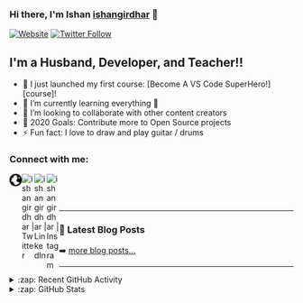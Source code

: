 ### Hi there, I'm Ishan [ishangirdhar][website] 👋 

[![Website](https://img.shields.io/website?label=ishangirdhar.com&style=for-the-badge&url=https%3A%2F%2Fcodestackr.com)](https://www.ishanghirdhar.com.com)
[![Twitter Follow](https://img.shields.io/twitter/follow/ishangirdhar?color=1DA1F2&logo=twitter&style=for-the-badge)](https://twitter.com/intent/follow?original_referer=https%3A%2F%2Fgithub.com%ishangirdhar&screen_name=ishangirdhar)

## I'm a Husband, Developer, and Teacher!!

- 🔭 I just launched my first course: [Become A VS Code SuperHero!][course]!
- 🌱 I’m currently learning everything 🤣
- 👯 I’m looking to collaborate with other content creators
- 🥅 2020 Goals: Contribute more to Open Source projects
- ⚡ Fun fact: I love to draw and play guitar / drums

### Connect with me:

[<img align="left" alt="ishangirdhar.com" width="22px" src="https://raw.githubusercontent.com/iconic/open-iconic/master/svg/globe.svg" />][website]
[<img align="left" alt="ishangirdhar | Twitter" width="22px" src="https://cdn.jsdelivr.net/npm/simple-icons@v3/icons/twitter.svg" />][twitter]
[<img align="left" alt="ishangirdhar | LinkedIn" width="22px" src="https://cdn.jsdelivr.net/npm/simple-icons@v3/icons/linkedin.svg" />][linkedin]
[<img align="left" alt="ishangirdhar | Instagram" width="22px" src="https://cdn.jsdelivr.net/npm/simple-icons@v3/icons/instagram.svg" />][instagram]

<br />

<br />
<br />

---

### 📕 Latest Blog Posts

<!-- BLOG-POST-LIST:START -->

<!-- BLOG-POST-LIST:END -->

➡️ [more blog posts...](https://codestackr.com)

---

<details>
  <summary>:zap: Recent GitHub Activity</summary>
  
<!--START_SECTION:activity-->
1. 🗣 Commented on [#2](https://github.com/ishangirdhar/portfolio-sass/issues/2) in [ishangirdhar/portfolio-sass](https://github.com/ishangirdhar/portfolio-sass)
2. ❗️ Closed issue [#2](https://github.com/ishangirdhar/portfolio-sass/issues/2) in [ishangirdhar/portfolio-sass](https://github.com/ishangirdhar/portfolio-sass)
3. ❌ Closed PR [#11](https://github.com/ishangirdhar/free-developer-resources/pull/11) in [ishangirdhar/free-developer-resources](https://github.com/ishangirdhar/free-developer-resources)
4. 🗣 Commented on [#11](https://github.com/ishangirdhar/free-developer-resources/issues/11) in [ishangirdhar/free-developer-resources](https://github.com/ishangirdhar/free-developer-resources)
5. 🎉 Merged PR [#10](https://github.com/ishangirdhar/free-developer-resources/pull/10) in [ishangirdhar/free-developer-resources](https://github.com/ishangirdhar/free-developer-resources)
<!--END_SECTION:activity-->

</details>

<details>
  <summary>:zap: GitHub Stats</summary>

  <img align="left" alt="ishangirdhar's GitHub Stats" src="https://github-readme-stats.codestackr.vercel.app/api?username=ishangirdhar&show_icons=true&hide_border=true" />

</details>

[website]: https://www.ishangridhar.com
[twitter]: https://twitter.com/ishangirdhar
[instagram]: https://instagram.com/ishan.girdhar
[linkedin]: https://linkedin.com/in/ishangirdhar
